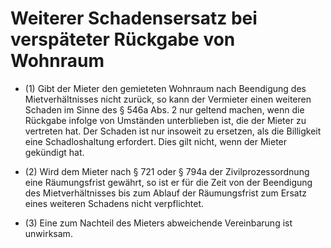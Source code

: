 # Weiterer Schadensersatz bei verspäteter Rückgabe von Wohnraum

- (1) Gibt der Mieter den gemieteten Wohnraum nach Beendigung des Mietverhältnisses nicht zurück, so kann der Vermieter einen weiteren Schaden im Sinne des § 546a Abs. 2 nur geltend machen, wenn die Rückgabe infolge von Umständen unterblieben ist, die der Mieter zu vertreten hat. Der Schaden ist nur insoweit zu ersetzen, als die Billigkeit eine Schadloshaltung erfordert. Dies gilt nicht, wenn der Mieter gekündigt hat.

- (2) Wird dem Mieter nach § 721 oder § 794a der Zivilprozessordnung eine Räumungsfrist gewährt, so ist er für die Zeit von der Beendigung des Mietverhältnisses bis zum Ablauf der Räumungsfrist zum Ersatz eines weiteren Schadens nicht verpflichtet.

- (3) Eine zum Nachteil des Mieters abweichende Vereinbarung ist unwirksam.

